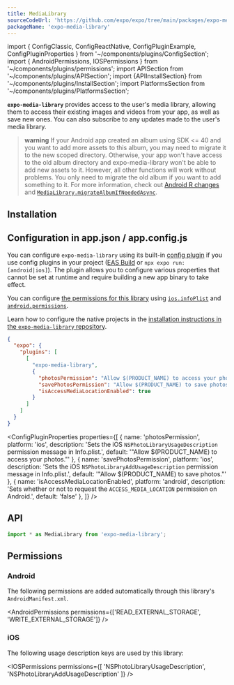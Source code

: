 ```yaml
---
title: MediaLibrary
sourceCodeUrl: 'https://github.com/expo/expo/tree/main/packages/expo-media-library'
packageName: 'expo-media-library'
---
```


import { ConfigClassic, ConfigReactNative, ConfigPluginExample, ConfigPluginProperties } from '~/components/plugins/ConfigSection';
import { AndroidPermissions, IOSPermissions } from '~/components/plugins/permissions';
import APISection from '~/components/plugins/APISection';
import {APIInstallSection} from '~/components/plugins/InstallSection';
import PlatformsSection from '~/components/plugins/PlatformsSection';

**`expo-media-library`** provides access to the user's media library, allowing them to access their existing images and videos from your app, as well as save new ones. You can also subscribe to any updates made to the user's media library.

> **warning** If your Android app created an album using SDK &lt;= 40 and you want to add more assets to this album, you may need to migrate it to the new scoped directory. Otherwise, your app won't have access to the old album directory and expo-media-library won't be able to add new assets to it. However, all other functions will work without problems. You only need to migrate the old album if you want to add something to it. For more information, check out [Android R changes](https://expo.fyi/android-r) and [`MediaLibrary.migrateAlbumIfNeededAsync`](#medialibrarymigratealbumifneededasyncalbum).

<PlatformsSection android emulator ios simulator />

## Installation

<APIInstallSection />

## Configuration in app.json / app.config.js

You can configure `expo-media-library` using its built-in [config plugin](../../../guides/config-plugins.md) if you use config plugins in your project ([EAS Build](../../../build/introduction.md) or `npx expo run:[android|ios]`). The plugin allows you to configure various properties that cannot be set at runtime and require building a new app binary to take effect.

<ConfigClassic>

You can configure [the permissions for this library](#permissions) using [`ios.infoPlist`](../config/app.md#infoplist) and [`android.permissions`](../config/app.md#permissions).

</ConfigClassic>

<ConfigReactNative>

Learn how to configure the native projects in the [installation instructions in the `expo-media-library` repository](https://github.com/expo/expo/tree/main/packages/expo-media-library#installation-in-bare-react-native-projects).

</ConfigReactNative>

<ConfigPluginExample>

```json
{
  "expo": {
    "plugins": [
      [
        "expo-media-library",
        {
          "photosPermission": "Allow $(PRODUCT_NAME) to access your photos.",
          "savePhotosPermission": "Allow $(PRODUCT_NAME) to save photos.",
          "isAccessMediaLocationEnabled": true
        }
      ]
    ]
  }
}
```

</ConfigPluginExample>

<ConfigPluginProperties properties={[
{ name: 'photosPermission', platform: 'ios', description: 'Sets the iOS `NSPhotoLibraryUsageDescription` permission message in Info.plist.', default: '"Allow $(PRODUCT_NAME) to access your photos."' },
{ name: 'savePhotosPermission', platform: 'ios', description: 'Sets the iOS `NSPhotoLibraryAddUsageDescription` permission message in Info.plist.', default: '"Allow $(PRODUCT_NAME) to save photos."' },
{ name: 'isAccessMediaLocationEnabled', platform: 'android', description: 'Sets whether or not to request the `ACCESS_MEDIA_LOCATION` permission on Android.', default: 'false' },
]} />

## API

```js
import * as MediaLibrary from 'expo-media-library';
```

<APISection packageName="expo-media-library" apiName="MediaLibrary" />

## Permissions

### Android

The following permissions are added automatically through this library's `AndroidManifest.xml`.

<AndroidPermissions permissions={['READ_EXTERNAL_STORAGE', 'WRITE_EXTERNAL_STORAGE']} />

### iOS

The following usage description keys are used by this library:

<IOSPermissions permissions={[ 'NSPhotoLibraryUsageDescription', 'NSPhotoLibraryAddUsageDescription' ]} />
